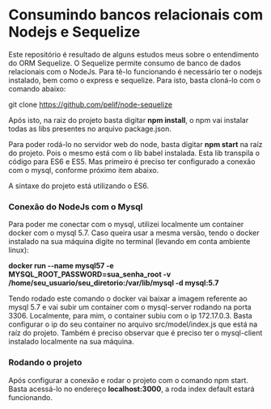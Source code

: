 # Consumindo bancos relacionais com Nodejs e Sequelize

Este repositório é resultado de alguns estudos meus sobre o entendimento do 
ORM Sequelize. O Sequelize permite consumo de banco de dados relacionais com o NodeJs. Para tê-lo funcionando é necessário ter o nodejs instalado, bem como o express e sequelize. Para isto, basta cloná-lo com o comando abaixo: 

git clone https://github.com/pelif/node-sequelize 

Após isto, na raiz do projeto basta digitar **npm install**, o npm vai instalar todas as libs presentes no arquivo package.json. 

Para poder rodá-lo no servidor web do node, basta digitar **npm start** na raíz do projeto. Pois o mesmo está com o lib babel instalada. Esta lib transpila o código para ES6 e ES5. Mas primeiro é preciso ter configurado a conexão com o mysql, conforme próximo item abaixo.

A sintaxe do projeto está utilizando o ES6. 

### Conexão do NodeJs com o Mysql

Para poder me conectar com o mysql, utilizei localmente um container docker com o mysql 5.7. Caso queira usar a mesma versão, tendo o docker instalado na sua máquina digite no terminal (levando em conta ambiente linux): 

**docker run --name mysql57 -e MYSQL_ROOT_PASSWORD=sua_senha_root -v /home/seu_usuario/seu_diretorio:/var/lib/mysql -d mysql:5.7**

Tendo rodado este comando o docker vai baixar a imagem referente ao mysql 5.7 e vai subir um container com o mysql-server rodando na porta 3306. Localmente, para mim, o container subiu com o ip 172.17.0.3. Basta configurar o ip do seu container no arquivo src/model/index.js que está na raíz do projeto. Também é preciso observar que é preciso ter o mysql-client instalado localmente na sua máquina. 

### Rodando o projeto

Após configurar a conexão e rodar o projeto com o comando npm start. Basta acessá-lo no endereço **localhost:3000**, a roda index default estará funcionando. 

